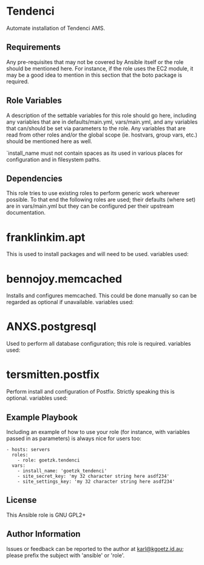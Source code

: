 Tendenci
=========

Automate installation of Tendenci AMS.

Requirements
------------

Any pre-requisites that may not be covered by Ansible itself or the role should be mentioned here. For instance, if the role uses the EC2 module, it may be a good idea to mention in this section that the boto package is required.


Role Variables
--------------

A description of the settable variables for this role should go here, including any variables that are in defaults/main.yml, vars/main.yml, and any variables that can/should be set via parameters to the role. Any variables that are read from other roles and/or the global scope (ie. hostvars, group vars, etc.) should be mentioned here as well.

`install_name must not contain spaces as its used in various places for configuration and in filesystem paths.

Dependencies
------------

This role tries to use existing roles to perform generic work wherever
possible. To that end the following roles are used; their defaults (where set)
are in vars/main.yml but they can be configured per their upstream
documentation.

franklinkim.apt
===============
This is used to install packages and will need to be used.
variables used:

bennojoy.memcached
===================
Installs and configures memcached. This could be done manually so can be regarded as optional if unavailable.
variables used:

ANXS.postgresql
===============
Used to perform all database configuration; this role is required.
variables used:

tersmitten.postfix
==================
Perform install and configuration of Postfix. Strictly speaking this is optional.
variables used:


Example Playbook
----------------

Including an example of how to use your role (for instance, with variables passed in as parameters) is always nice for users too:

    - hosts: servers
      roles:
        - role: goetzk.tendenci
      vars:
        - install_name: 'goetzk_tendenci'
        - site_secret_key: 'my 32 character string here asdf234'
        - site_settings_key: 'my 32 character string here asdf234'

License
-------

This Ansible role is GNU GPL2+

Author Information
------------------

Issues or feedback can be reported to the author at karl@kgoetz.id.au; please
prefix the subject with 'ansible' or 'role'.

